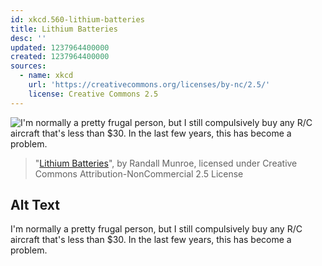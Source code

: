 ```yaml
---
id: xkcd.560-lithium-batteries
title: Lithium Batteries
desc: ''
updated: 1237964400000
created: 1237964400000
sources:
  - name: xkcd
    url: 'https://creativecommons.org/licenses/by-nc/2.5/'
    license: Creative Commons 2.5
---
```

![I'm normally a pretty frugal person, but I still compulsively buy any R/C aircraft that's less than $30.  In the last few years, this has become a problem.](https://imgs.xkcd.com/comics/lithium_batteries.png)
> "[Lithium Batteries](https://xkcd.com/560/)", by Randall Munroe, licensed under Creative Commons Attribution-NonCommercial 2.5 License

## Alt Text
I'm normally a pretty frugal person, but I still compulsively buy any R/C aircraft that's less than $30.  In the last few years, this has become a problem.
